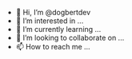 - 👋 Hi, I’m @dogbertdev
- 👀 I’m interested in ...
- 🌱 I’m currently learning ...
- 💞️ I’m looking to collaborate on ...
- 📫 How to reach me ...

<!---
dogbertdev/dogbertdev is a ✨ special ✨ repository because its `README.md` (this file) appears on your GitHub profile.
You can click the Preview link to take a look at your changes.
--->
